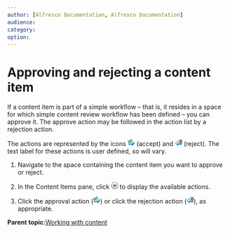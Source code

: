 ```yaml
---
author: [Alfresco Documentation, Alfresco Documentation]
audience: 
category: 
option: 
---
```


# Approving and rejecting a content item

If a content item is part of a simple workflow – that is, it resides in a space for which simple content review workflow has been defined – you can approve it. The approve action may be followed in the action list by a rejection action.

The actions are represented by the icons ![Approval icon](../images/im-approve.png) \(accept\) and ![Rejection icon](../images/im-reject.png) \(reject\). The text label for these actions is user defined, so will vary.

1.  Navigate to the space containing the content item you want to approve or reject.

2.  In the Content Items pane, click ![Menu](../images/im-menu.png) to display the available actions.

3.  Click the approval action \(![Approval icon](../images/im-approve.png)\) or click the rejection action \(![Rejection icon](../images/im-reject.png)\), as appropriate.


**Parent topic:**[Working with content](../concepts/cuh-content.md)

